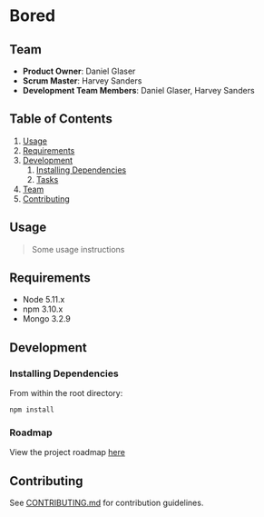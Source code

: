 # Bored


## Team

  - __Product Owner__: Daniel Glaser
  - __Scrum Master__: Harvey Sanders
  - __Development Team Members__: Daniel Glaser, Harvey Sanders

## Table of Contents

1. [Usage](#Usage)
1. [Requirements](#requirements)
1. [Development](#development)
    1. [Installing Dependencies](#installing-dependencies)
    1. [Tasks](#tasks)
1. [Team](#team)
1. [Contributing](#contributing)

## Usage

> Some usage instructions

## Requirements

- Node 5.11.x
- npm 3.10.x
- Mongo 3.2.9

## Development

### Installing Dependencies

From within the root directory:

```
npm install
```

### Roadmap

View the project roadmap [here](https://github.com/polarbasin/nolaBored/issues)


## Contributing

See [CONTRIBUTING.md](CONTRIBUTING.md) for contribution guidelines.

